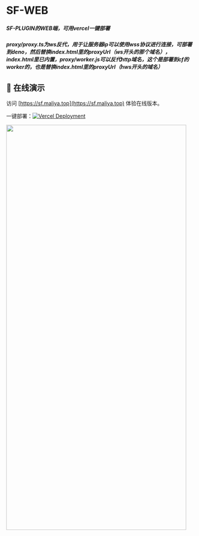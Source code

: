 # SF-WEB
##### SF-PLUGIN的WEB端，可用vercel一键部署
##### proxy/proxy.ts为ws反代，用于让服务器ip可以使用wss协议进行连接，可部署到deno，然后替换index.html里的proxyUrl（ws开头的那个域名），index.html里已内置，proxy/worker.js可以反代http域名，这个是部署到cf的worker的，也是替换index.html里的proxyUrl（hws开头的域名）


## 🔗 在线演示

访问 [https://sf.maliya.top](https://sf.maliya.top) 体验在线版本。

一键部署：[![Vercel Deployment](https://vercel.com/button)](https://vercel.com/new/clone?repository-url=https://github.com/AIGC-Yunzai/SF-WEB)

<img src="https://github.com/user-attachments/assets/41690a65-e15e-498b-8fe3-2cffd432c263" width="480" height="1080">


